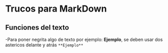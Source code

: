 # Trucos para MarkDown
## Funciones del texto
-Para poner negrita algo de texto por ejemplo: **Ejemplo**, se deben usar dos astericos delante y atrás `**Ejemplo**`
